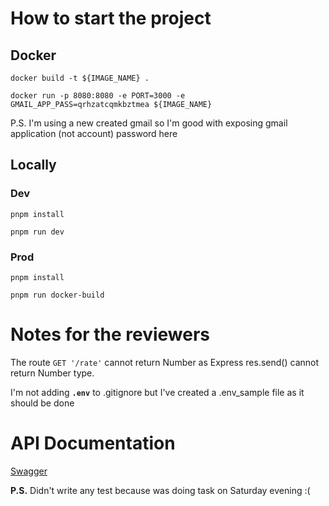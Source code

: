 # How to start the project
## Docker

`docker build -t ${IMAGE_NAME} .`

`docker run -p 8080:8080 -e PORT=3000 -e GMAIL_APP_PASS=qrhzatcqmkbztmea ${IMAGE_NAME}`

P.S. I'm using a new created gmail so I'm good with exposing gmail application (not account) password here

## Locally

### Dev

`pnpm install`

`pnpm run dev`

### Prod

`pnpm install`

`pnpm run docker-build`


# Notes for the reviewers

The route `GET '/rate'` cannot return Number as Express res.send() cannot return Number type.

I'm not adding **`.env`** to .gitignore but I've created a .env_sample file as it should be done


# API Documentation

[Swagger](https://github.com/AndriiPopovych/gses/blob/main/gses2swagger.yaml)



**P.S.** Didn't write any test because was doing task on Saturday evening :(

